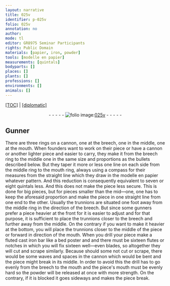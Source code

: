 ```yaml
---
layout: narrative
title: 025v
identifier: p-025v
folio: 025v
annotation: no
author:
mode: tl
editor: GR8975 Seminar Participants
rights: Public Domain
materials: [papier, iron, powder]
tools: [modelle en papier]
measurements: [quintals]
bodyparts: []
places: []
plants: []
professions: []
environments: []
animals: []
---
```


<p><a href="{{ site.baseurl }}/translation/">[TOC]</a> | <a href="{{ site.baseurl }}/texts/p-025v_tc/">[diplomatic]</a></p><div class="folio" align="center">- - - - - <a href="http://gallica.bnf.fr/ark:/12148/btv1b10500001g/f56.item" target="_blank"><img src="https://cu-mkp.github.io/2017-workshop-edition/assets/photo-icon.png" alt="folio image: " style="display:inline-block; margin-bottom:-3px;"/>025v</a> - - - - - </div>  
  

## Gunner

 
There are three rings on a cannon, one at the breech, one in the middle, one at the mouth. When founders want to work on their piece or have a cannon or another lighter piece and easier to carry, they make it from the breech ring to the middle one in the same size and proportions as the bullets described below. But they taper it more or less one line on each side from the middle ring to the mouth ring, always using a compass for their measures from the straight line which they draw in the <span class="tl">modelle en <span class="m">papier</span></span> whatever pattern. And this reduction is consequently equivalent to seven or eight <span class="ms">quintals</span> less. And this does not make the piece less secure. This is done for big pieces, but for pieces smaller than the mid—one, one has to keep the aforesaid proportion and make the piece in one straight line from one end to the other. Usually the trunnions are situated one foot away from the middle ring in the direction of the breech. But since some gunners prefer a piece heavier at the front for it is easier to adjust and for that purpose, it is sufficient to place the trunnions closer to the breech and further away from the middle. On the contrary if you want to make it heavier at the bottom, you will place the trunnions closer to the middle of the piece or forward in direction of the mouth. When you drill your piece make a fluted cast <span class="m">iron</span> bar like a bed poster and and there must be sixteen flutes or notches in which you will fix sixteen well—even blades, so altogether they will cut and scrape similarly. Because should some not cut or scrape, there would be some waves and spaces in the cannon which would be bent and the piece might break in its middle. In order to avoid this the drill has to go evenly from the breech to the mouth and the piece's mouth must be evenly hard so the <span class="m">powder</span> will be released at once with more strength. On the contrary, if it is blocked it goes sideways and makes the piece break.


